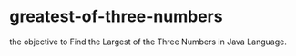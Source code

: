 # greatest-of-three-numbers
the objective to Find the Largest of the Three Numbers in Java Language.
